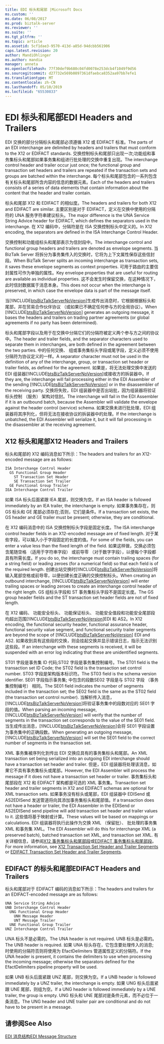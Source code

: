 ```yaml
---
title: EDI 标头和尾部 |Microsoft Docs
ms.custom: ''
ms.date: 06/08/2017
ms.prod: biztalk-server
ms.reviewer: ''
ms.suite: ''
ms.tgt_pltfrm: ''
ms.topic: article
ms.assetid: 5cf1dae3-9570-413d-a85d-94dcbb561906
caps.latest.revision: 20
author: MandiOhlinger
ms.author: mandia
manager: anneta
ms.openlocfilehash: 77f30def9b680c04fd0078e253dcb4f1049f9d56
ms.sourcegitcommit: d27732e569b0897361dfaebca8352aa97bb7efe1
ms.translationtype: MT
ms.contentlocale: zh-CN
ms.lasthandoff: 05/10/2019
ms.locfileid: "65530833"
---
```

# <a name="edi-headers-and-trailers"></a><span data-ttu-id="1a32b-102">EDI 标头和尾部</span><span class="sxs-lookup"><span data-stu-id="1a32b-102">EDI Headers and Trailers</span></span>
<span data-ttu-id="1a32b-103">EDI 交换的部分分隔标头和尾部必须遵循 X12 或 EDIFACT 标准。</span><span class="sxs-lookup"><span data-stu-id="1a32b-103">The parts of an EDI interchange are delimited by headers and trailers that must conform to the X12 or EDIFACT standards.</span></span> <span data-ttu-id="1a32b-104">交换控制标头和尾部只出现一次;功能组和事务集标头和尾部如果事务集和组进行批处理的交换中重复出现。</span><span class="sxs-lookup"><span data-stu-id="1a32b-104">The interchange control header and trailer occur just once; the functional group and transaction set headers and trailers are repeated if the transaction sets and groups are batched within the interchange.</span></span> <span data-ttu-id="1a32b-105">每个标头和尾部包含的一系列包含有关标头和尾部所含内容的信息的数据元素。</span><span class="sxs-lookup"><span data-stu-id="1a32b-105">Each of the headers and trailers consists of a series of data elements that contain information about the content that the header and trailer contain.</span></span>  
  
 <span data-ttu-id="1a32b-106">标头和尾部 X12 和 EDIFACT 的相似度。</span><span class="sxs-lookup"><span data-stu-id="1a32b-106">The headers and trailers for both X12 and EDIFACT are similar.</span></span> <span data-ttu-id="1a32b-107">主要区别是对于 EDIFACT，定义在交换中使用的分隔符的 UNA 服务字符串建议标头。</span><span class="sxs-lookup"><span data-stu-id="1a32b-107">The major difference is the UNA Service String Advice header for EDIFACT, which defines the separators used in the interchange.</span></span> <span data-ttu-id="1a32b-108">在 X12 编码中，分隔符是在 ISA 交换控制标头中定义的。</span><span class="sxs-lookup"><span data-stu-id="1a32b-108">In X12 encoding, the separators are defined in the ISA Interchange Control Header.</span></span>  
  
 <span data-ttu-id="1a32b-109">交换控制和功能组标头和尾部表示为信封段中。</span><span class="sxs-lookup"><span data-stu-id="1a32b-109">The interchange control and functional group headers and trailers are denoted as envelope segments.</span></span> <span data-ttu-id="1a32b-110">当 BizTalk Server 将拆分为事务集传入的交换时，它将为上下文属性保存这些信封段。</span><span class="sxs-lookup"><span data-stu-id="1a32b-110">When BizTalk Server splits an incoming interchange as transaction sets, it saves these envelope segments as context properties.</span></span> <span data-ttu-id="1a32b-111">可用于路由的主要信封属性可作为单独的属性。</span><span class="sxs-lookup"><span data-stu-id="1a32b-111">Key envelope properties that are useful for routing are available as individual properties.</span></span> <span data-ttu-id="1a32b-112">这不会发生时保留交换，在这种情况下，此时信封数据属于消息本身。</span><span class="sxs-lookup"><span data-stu-id="1a32b-112">This does not occur when the interchange is preserved, in which case the envelope data is part of the message itself.</span></span>  
  
 <span data-ttu-id="1a32b-113">当[!INCLUDE[btsBizTalkServerNoVersion](../includes/btsbiztalkservernoversion-md.md)]生成传出消息时，它根据根据标头和尾部，并在贸易合作伙伴协议 （或如果已不确定任何参与方的全局协议）。</span><span class="sxs-lookup"><span data-stu-id="1a32b-113">When [!INCLUDE[btsBizTalkServerNoVersion](../includes/btsbiztalkservernoversion-md.md)] generates an outgoing message, it bases the headers and trailers on trading partner agreements (or global agreements if no party has been determined).</span></span>  
  
 <span data-ttu-id="1a32b-114">标头和尾部字段以及用于在交换中分隔它们的分隔符被定义两个参与方之间的协议中。</span><span class="sxs-lookup"><span data-stu-id="1a32b-114">The header and trailer fields, and the separator characters used to separate them in interchanges, are both defined in the agreement between the two parties.</span></span> <span data-ttu-id="1a32b-115">中的任何交换、 组或事务集标头字段或尾字段，定义必须不使用分隔符为协议定义的一样。</span><span class="sxs-lookup"><span data-stu-id="1a32b-115">A separator character must not be used in the definition of any of the interchange, group, or transaction set header or trailer fields, as defined for the agreement.</span></span> <span data-ttu-id="1a32b-116">如果是，将无法处理交换中发送的 EDI 组装器[!INCLUDE[btsBizTalkServerNoVersion](../includes/btsbiztalkservernoversion-md.md)]或接收方的拆装器中。</span><span class="sxs-lookup"><span data-stu-id="1a32b-116">If they are, the interchange will fail processing either in the EDI Assembler of the sending [!INCLUDE[btsBizTalkServerNoVersion](../includes/btsbiztalkservernoversion-md.md)] or in the disassembler of the receiving party.</span></span> <span data-ttu-id="1a32b-117">交换将失败，EDI 组装器中是否出站批，因为组装器将验证标头控制 （服务） 架构对信封。</span><span class="sxs-lookup"><span data-stu-id="1a32b-117">The interchange will fail in the EDI Assembler if it is an outbound batch, because the Assembler will validate the envelope against the header control (service) schema.</span></span> <span data-ttu-id="1a32b-118">如果交换未进行批处理，EDI 组装器将其序列化，但将无法在接收协议的拆装器中的处理。</span><span class="sxs-lookup"><span data-stu-id="1a32b-118">If the interchange is unbatched, the EDI Assembler will serialize it, but it will fail processing in the disassembler at the receiving agreement.</span></span>  
  
## <a name="x12-headers-and-trailers"></a><span data-ttu-id="1a32b-119">X12 标头和尾部</span><span class="sxs-lookup"><span data-stu-id="1a32b-119">X12 Headers and Trailers</span></span>  
 <span data-ttu-id="1a32b-120">标头和尾部的 X12 编码消息如下所示：</span><span class="sxs-lookup"><span data-stu-id="1a32b-120">The headers and trailers for an X12-encoded message are as follows:</span></span>  
  
```  
ISA Interchange Control Header  
  GS Functional Group Header  
    ST Transaction Set Header  
    SE Transaction Set Trailer  
  GE Functional Group Trailer  
IEA Interchange Control Trailer  
```  
  
 <span data-ttu-id="1a32b-121">如果 ISA 标头后面紧跟 IEA 尾部，则交换为空。</span><span class="sxs-lookup"><span data-stu-id="1a32b-121">If an ISA header is followed immediately by an IEA trailer, the interchange is empty.</span></span> <span data-ttu-id="1a32b-122">如果事务集存在，则 GS 标头和 GE 尾部必须存在;否则，它们是条件。</span><span class="sxs-lookup"><span data-stu-id="1a32b-122">If a transaction set exists, the GS header and GE trailer must be present; otherwise, they are conditional.</span></span>  
  
 <span data-ttu-id="1a32b-123">在 X12 编码消息中的 ISA 交换控制标头字段是固定长度。</span><span class="sxs-lookup"><span data-stu-id="1a32b-123">The ISA interchange control header fields in an X12-encoded message are of fixed length.</span></span> <span data-ttu-id="1a32b-124">对于某些字段，可以输入小于字段固定的长度的值。</span><span class="sxs-lookup"><span data-stu-id="1a32b-124">For some of the fields, you can enter a value less than the fixed length of the field.</span></span> <span data-ttu-id="1a32b-125">如果这样做，交换必须包含尾随空格 （适用于字符串字段） 或前导零 （对于数字字段），以便每个字段都具有所需长度。</span><span class="sxs-lookup"><span data-stu-id="1a32b-125">If you do so, the interchange must contain trailing spaces (for a string field) or leading zeroes (for a numerical field) so that each field is of the required length.</span></span> <span data-ttu-id="1a32b-126">创建出站交换时[!INCLUDE[btsBizTalkServerNoVersion](../includes/btsbiztalkservernoversion-md.md)]将输入尾部空格或前导零，以便创建长度正确的交换控制标头。</span><span class="sxs-lookup"><span data-stu-id="1a32b-126">When creating an outbound interchange, [!INCLUDE[btsBizTalkServerNoVersion](../includes/btsbiztalkservernoversion-md.md)] will enter trailing spaces or leading zeroes to create an interchange control header of the right length.</span></span> <span data-ttu-id="1a32b-127">GS 组标头字段和 ST 事务集标头字段不是固定长度。</span><span class="sxs-lookup"><span data-stu-id="1a32b-127">The GS group header fields and the ST transaction set header fields are not of fixed length.</span></span>  
  
 <span data-ttu-id="1a32b-128">在 X12 编码、 功能安全标头、 功能保证标头、 功能安全值段和功能安全尾部段均超出范围[!INCLUDE[btsBizTalkServerNoVersion](../includes/btsbiztalkservernoversion-md.md)]EDI 和 AS2。</span><span class="sxs-lookup"><span data-stu-id="1a32b-128">In X12 encoding, the functional security header, functional assurance header, functional security value segment, and functional security trailer segments are beyond the scope of [!INCLUDE[btsBizTalkServerNoVersion](../includes/btsbiztalkservernoversion-md.md)] EDI and AS2.</span></span> <span data-ttu-id="1a32b-129">如果收到具有这些段的交换，则会挂起交换并显示错误日志，指示无法识别这些段。</span><span class="sxs-lookup"><span data-stu-id="1a32b-129">If an interchange with these segments is received, it will be suspended with an error log indicating that these are unidentified segments.</span></span>  
  
 <span data-ttu-id="1a32b-130">ST01 字段是事务集 ID 代码;ST02 字段是事务集控制编号。</span><span class="sxs-lookup"><span data-stu-id="1a32b-130">The ST01 field is the transaction set ID Code; the ST02 field is the transaction set control number.</span></span> <span data-ttu-id="1a32b-131">ST03 字段是架构版本标识符。</span><span class="sxs-lookup"><span data-stu-id="1a32b-131">The ST03 field is the schema version identifier.</span></span> <span data-ttu-id="1a32b-132">SE01 字段指示事务集; 中包含的段数SE02 字段是与 ST02 字段 （事务集控制编号） 相同。</span><span class="sxs-lookup"><span data-stu-id="1a32b-132">The SE01 field indicates the number of segments included in the transaction set; the SE02 field is the same as the ST02 field (the transaction set control number).</span></span> <span data-ttu-id="1a32b-133">当解析传入消息，[!INCLUDE[btsBizTalkServerNoVersion](../includes/btsbiztalkservernoversion-md.md)]将验证事务集中的段数对应的 SE01 字段的值。</span><span class="sxs-lookup"><span data-stu-id="1a32b-133">When parsing an incoming message, [!INCLUDE[btsBizTalkServerNoVersion](../includes/btsbiztalkservernoversion-md.md)] will verify that the number of segments in the transaction set corresponds to the value of the SE01 field.</span></span> <span data-ttu-id="1a32b-134">当生成传出消息，[!INCLUDE[btsBizTalkServerNoVersion](../includes/btsbiztalkservernoversion-md.md)]会将 SE01 字段设置为事务集中的正确段数。</span><span class="sxs-lookup"><span data-stu-id="1a32b-134">When generating an outgoing message, [!INCLUDE[btsBizTalkServerNoVersion](../includes/btsbiztalkservernoversion-md.md)] will set the SE01 field to the correct number of segments in the transaction set.</span></span>  
  
 <span data-ttu-id="1a32b-135">XML 事务集被序列化到传出 EDI 交换应具有的事务集标头和尾部。</span><span class="sxs-lookup"><span data-stu-id="1a32b-135">An XML transaction set being serialized into an outgoing EDI interchange should have a transaction set header and trailer.</span></span> <span data-ttu-id="1a32b-136">但是，EDI 组装器将处理该消息，如果它不具有事务集标头或尾部。</span><span class="sxs-lookup"><span data-stu-id="1a32b-136">However, the EDI Assembler will process the message if it does not have a transaction set header or trailer.</span></span> <span data-ttu-id="1a32b-137">事务集标头和尾部段在 X12 和 EDIFACT 架构都是可选的 XML 事务集。</span><span class="sxs-lookup"><span data-stu-id="1a32b-137">Transaction set header and trailer segments in X12 and EDIFACT schemas are optional for XML transaction sets.</span></span> <span data-ttu-id="1a32b-138">如果事务没有标头或尾部，EDI 组装器中 EDISend 或 AS2EDISend 发送管道将向其添加事务集标头和尾部值。</span><span class="sxs-lookup"><span data-stu-id="1a32b-138">If a transaction does not have a header or trailer, the EDI Assembler in the EDISend or AS2EDISend send pipeline will add transaction set header and trailer values to it.</span></span> <span data-ttu-id="1a32b-139">这些值将基于映射或计算。</span><span class="sxs-lookup"><span data-stu-id="1a32b-139">These values will be based on mappings or calculations.</span></span> <span data-ttu-id="1a32b-140">EDI 组装器将执行此操作为交换 XML （保留批）、 批处理的事务集 XML 和事务集 XML。</span><span class="sxs-lookup"><span data-stu-id="1a32b-140">The EDI Assembler will do this for interchange XML (a preserved batch), batched transaction set XML, and transaction set XML.</span></span> <span data-ttu-id="1a32b-141">有关详细信息，请参阅[X12 事务集标头和尾部段](../core/how-the-edi-assembler-works.md#BKMK_X12)或[EDIFACT 事务集标头和尾部段](../core/how-the-edi-assembler-works.md#BKMK_EDIFACT)。</span><span class="sxs-lookup"><span data-stu-id="1a32b-141">For more information, see [X12 Transaction Set Header and Trailer Segments](../core/how-the-edi-assembler-works.md#BKMK_X12) or [EDIFACT Transaction Set Header and Trailer Segments](../core/how-the-edi-assembler-works.md#BKMK_EDIFACT).</span></span>  
  
## <a name="edifact-headers-and-trailers"></a><span data-ttu-id="1a32b-142">EDIFACT 的标头和尾部</span><span class="sxs-lookup"><span data-stu-id="1a32b-142">EDIFACT Headers and Trailers</span></span>  
 <span data-ttu-id="1a32b-143">标头和尾部对于 EDIFACT 编码的消息如下所示：</span><span class="sxs-lookup"><span data-stu-id="1a32b-143">The headers and trailers for an EDIFACT-encoded message are as follows:</span></span>  
  
```  
UNA Service String Advice  
UNB Interchange Control Header  
  UNG Functional Group Header  
    UNH Message Header  
    UNT Message Trailer  
  UNE Functional Group Trailer  
UNZ Interchange Control Trailer  
```  
  
 <span data-ttu-id="1a32b-144">UNA 标头不是必需的。</span><span class="sxs-lookup"><span data-stu-id="1a32b-144">The UNA header is not required.</span></span> <span data-ttu-id="1a32b-145">UNB 标头是必需的。</span><span class="sxs-lookup"><span data-stu-id="1a32b-145">The UNB header is required.</span></span> <span data-ttu-id="1a32b-146">如果 UNA 标头存在，它包含要处理传入的消息; 时使用的分隔符否则将使用为 EfactDelimiters 管道属性定义的分隔符。</span><span class="sxs-lookup"><span data-stu-id="1a32b-146">If the UNA header is present, it contains the delimiters to use when processing the incoming message; otherwise the separators defined for the EfactDelimiters pipeline property will be used.</span></span>  
  
 <span data-ttu-id="1a32b-147">如果 UNB 标头后面紧跟 UNZ 尾部，则交换为空。</span><span class="sxs-lookup"><span data-stu-id="1a32b-147">If a UNB header is followed immediately by a UNZ trailer, the interchange is empty.</span></span> <span data-ttu-id="1a32b-148">如果 UNG 标头后面紧跟 UNE 尾部，则组为空。</span><span class="sxs-lookup"><span data-stu-id="1a32b-148">If a UNG header is followed immediately by a UNE trailer, the group is empty.</span></span> <span data-ttu-id="1a32b-149">UNG 标头和 UNE 尾部对是条件元素，而不必位于一条消息。</span><span class="sxs-lookup"><span data-stu-id="1a32b-149">The UNG header and UNE trailer pair are conditional and do not have to be present in a message.</span></span>  
  
## <a name="see-also"></a><span data-ttu-id="1a32b-150">请参阅</span><span class="sxs-lookup"><span data-stu-id="1a32b-150">See Also</span></span>  
 [<span data-ttu-id="1a32b-151">EDI 消息结构</span><span class="sxs-lookup"><span data-stu-id="1a32b-151">EDI Message Structure</span></span>](../core/edi-message-structure.md)